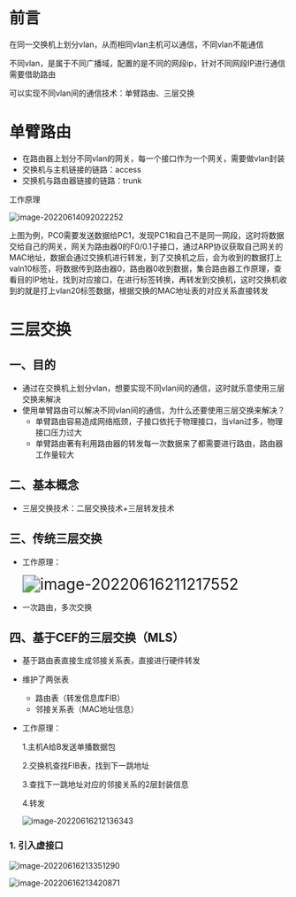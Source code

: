 # 前言

在同一交换机上划分vlan，从而相同vlan主机可以通信，不同vlan不能通信

不同vlan，是属于不同广播域，配置的是不同的网段ip，针对不同网段IP进行通信需要借助路由

可以实现不同vlan间的通信技术：单臂路由、三层交换

# 单臂路由

- 在路由器上划分不同vlan的网关，每一个接口作为一个网关，需要做vlan封装
- 交换机与主机链接的链路：access
- 交换机与路由器链接的链路：trunk

工作原理

![image-20220614092022252](https://s2.loli.net/2022/07/22/Qxg9qkEhBrUtfdi.png)

上图为例，PC0需要发送数据给PC1，发现PC1和自己不是同一网段，这时将数据交给自己的网关，网关为路由器0的F0/0.1子接口，通过ARP协议获取自己网关的MAC地址，数据会通过交换机进行转发，到了交换机之后，会为收到的数据打上valn10标签，将数据传到路由器0，路由器0收到数据，集合路由器工作原理，查看目的IP地址，找到对应接口，在进行标签转换，再转发到交换机，这时交换机收到的就是打上vlan20标签数据，根据交换的MAC地址表的对应关系直接转发

# 三层交换

## 一、目的

- 通过在交换机上划分vlan，想要实现不同vlan间的通信，这时就乐意使用三层交换来解决
- 使用单臂路由可以解决不同vlan间的通信，为什么还要使用三层交换来解决？
  - 单臂路由容易造成网络瓶颈，子接口依托于物理接口，当vlan过多，物理接口压力过大
  - 单臂路由著有利用路由器的转发每一次数据来了都需要进行路由，路由器工作量较大

## 二、基本概念

- 三层交换技术：二层交换技术+三层转发技术

## 三、传统三层交换

- 工作原理：

  <img src="https://s2.loli.net/2022/07/22/qJG2Bhmi8v4UVE5.png" alt="image-20220616211217552" style="zoom:200%;" />

- 一次路由，多次交换

## 四、基于CEF的三层交换（MLS）

- 基于路由表直接生成邻接关系表，直接进行硬件转发

- 维护了两张表

  - 路由表（转发信息库FIB）
  - 邻接关系表（MAC地址信息）

- 工作原理：

  1.主机A给B发送单播数据包

  2.交换机查找FIB表，找到下一跳地址

  3.查找下一跳地址对应的邻接关系的2层封装信息

  4.转发

  ![image-20220616212136343](https://s2.loli.net/2022/07/22/aWe4VUYQ13xFbuL.png)

### 1. 引入虚接口

![image-20220616213351290](https://s2.loli.net/2022/07/22/KhR2HBkJYZE7bIp.png)

![image-20220616213420871](https://s2.loli.net/2022/07/22/7kGHJqQvKctZway.png)